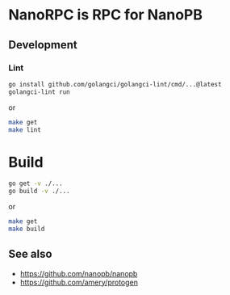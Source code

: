 # NanoRPC is RPC for NanoPB

## Development

### Lint

```sh
go install github.com/golangci/golangci-lint/cmd/...@latest
golangci-lint run
```
or

```sh
make get
make lint
```

# Build

```sh
go get -v ./...
go build -v ./...
```
or

```sh
make get
make build
```

## See also

* https://github.com/nanopb/nanopb
* https://github.com/amery/protogen

